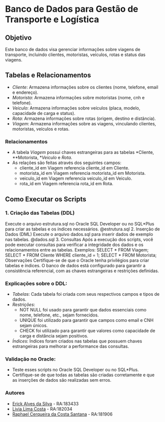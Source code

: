 # Banco de Dados para Gestão de Transporte e Logística

## Objetivo
Este banco de dados visa gerenciar informações sobre viagens de transporte, incluindo clientes, motoristas, veículos, rotas e status das viagens.

## Tabelas e Relacionamentos

- *Cliente*: Armazena informações sobre os clientes (nome, telefone, email e endereço).
- *Motorista*: Armazena informações sobre motoristas (nome, cnh e telefone).
- *Veiculo*: Armazena informações sobre veículos (placa, modelo, capacidade de carga e status).
- *Rota*: Armazena informações sobre rotas (origem, destino e distância).
- *Viagem*: Armazena informações sobre as viagens, vinculando clientes, motoristas, veículos e rotas.

### Relacionamentos
- A tabela *Viagem* possui chaves estrangeiras para as tabelas *Cliente, **Motorista, **Veiculo* e *Rota*.
- As relações são feitas através dos seguintes campos:
  - cliente_id em Viagem referencia cliente_id em Cliente.
  - motorista_id em Viagem referencia motorista_id em Motorista.
  - veiculo_id em Viagem referencia veiculo_id em Veiculo.
  - rota_id em Viagem referencia rota_id em Rota.

## Como Executar os Scripts

### 1. Criação das Tabelas (DDL)
Execute o arquivo estrutura.sql no Oracle SQL Developer ou no SQL*Plus para criar as tabelas e os índices necessários.
@estrutura.sql
2. Inserção de Dados (DML)
Execute o arquivo dados.sql para inserir dados de exemplo nas tabelas.
@dados.sql
3. Consultas
Após a execução dos scripts, você pode executar consultas para verificar a integridade dos dados e os relacionamentos entre as tabelas. Exemplos:
SELECT * FROM Viagem;
SELECT * FROM Cliente WHERE cliente_id = 1;
SELECT * FROM Motorista;
Observações
Certifique-se de que o Oracle tenha privilégios para criar tabelas e índices.
O banco de dados está configurado para garantir a consistência referencial, com as chaves estrangeiras e restrições definidas.

### Explicações sobre o DDL:
- *Tabelas*: Cada tabela foi criada com seus respectivos campos e tipos de dados.
- *Restrições*: 
  - NOT NULL foi usado para garantir que dados essenciais como nome, telefone, etc., sejam fornecidos.
  - UNIQUE foi utilizado para garantir que campos como email e CNH sejam únicos.
  - CHECK foi utilizado para garantir que valores como capacidade de carga e distância sejam positivos.
- *Índices*: Índices foram criados nas tabelas que possuem chaves estrangeiras para melhorar a performance das consultas.

### Validação no Oracle:
- Teste esses scripts no Oracle SQL Developer ou no SQL*Plus.
- Certifique-se de que todas as tabelas são criadas corretamente e que as inserções de dados são realizadas sem erros.

### Autores
- [Erick Alves da Silva](#) - RA:183433
- [Livia Lima Costa](#) - RA:182034
- [Raphael Cerqueira da Costa Santana](#) - RA:181906
